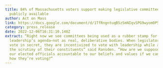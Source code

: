 ```yaml
---
title: 84% of Massachusetts voters support making legislative committee votes
  publicly available
author: Act on Mass
link: https://docs.google.com/document/d/1TfRngntuqB5zSmNIqvSPG9wyom0P5_oE--cLmcYxsIY/edit
category: press_release
date: 2022-12-06T16:31:10.148Z
extract: “Right now we see committees being used as a rubber stamp for
  leadership’s agenda–not as real, deliberative bodies. When legislators get to
  vote in secret, they are incentivized to vote with leadership while avoiding
  the scrutiny of their constituents” said Ransden. “How are we supposed to hold
  our elected officials accountable to our beliefs and values if we can’t see
  how they’re voting?”
---
```

